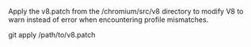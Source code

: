 Apply the v8.patch from the /chromium/src/v8 directory to modify V8 to warn instead of error when encountering profile mismatches.

git apply /path/to/v8.patch
